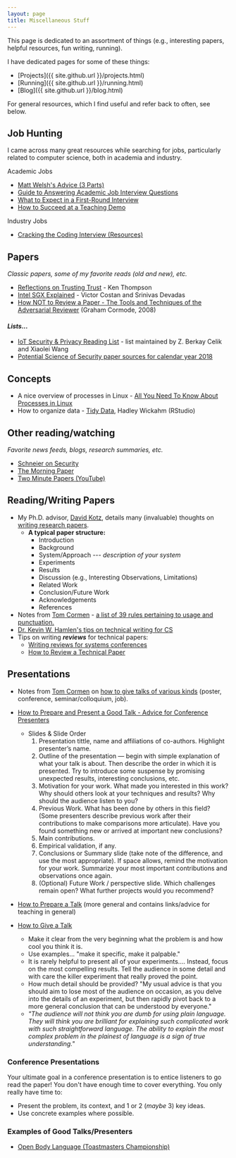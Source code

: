 ```yaml
---
layout: page
title: Miscellaneous Stuff
---
```


This page is dedicated to an assortment of things (e.g., interesting papers, helpful resources, fun writing, running).

I have dedicated pages for some of these things:
* [Projects]({{ site.github.url }}/projects.html)
* [Running]({{ site.github.url }}/running.html)
* [Blog]({{ site.github.url }}/blog.html)

For general resources, which I find useful and refer back to often, see below.

## Job Hunting

I came across many great resources while searching for jobs, particularly related to computer science, both in academia and industry.

Academic Jobs
* [Matt Welsh's Advice (3 Parts)](https://www.nyu.edu/projects/rzhang/Matt-Welsh-Advice.pdf)
* [Guide to Answering Academic Job Interview Questions](https://iml.esm.rochester.edu/careers/wp-content/uploads/sites/3/2017/03/Guide-to-Answering-Academic-Job-Interview-Questions.pdf)
* [What to Expect in a First-Round Interview](https://www.chronicle.com/article/What-to-Expect-in-a/128827)
* [How to Succeed at a Teaching Demo](https://www.chronicle.com/article/How-to-Succeed-at-a-Teaching/245696?cid=wcontentgrid_hp_9)

Industry Jobs
* [Cracking the Coding Interview (Resources)](http://www.crackingthecodinginterview.com/resources.html)

## Papers

*Classic papers, some of my favorite reads (old and new), etc.*

* [Reflections on Trusting Trust](https://www.archive.ece.cmu.edu/~ganger/712.fall02/papers/p761-thompson.pdf) - Ken Thompson
* [Intel SGX Explained](https://eprint.iacr.org/2016/086.pdf) - Victor Costan and Srinivas Devadas
* [How NOT to Review a Paper - The Tools and Techniques of the Adversarial Reviewer](resources/cormode-how-not-to-review-papers.pdf) (Graham Cormode, 2008)

#### *Lists...*

* [IoT Security & Privacy Reading List](https://github.com/Beerkay/IoTResearch) - list maintained by Z. Berkay Celik and Xiaolei Wang
* [Potential Science of Security paper sources for calendar year 2018](https://cps-vo.org/sos/papercompetition/sources-2018)

## Concepts

* A nice overview of processes in Linux - [All You Need To Know About Processes in Linux](https://www.tecmint.com/linux-process-management/)
* How to organize data - [Tidy Data](http://vita.had.co.nz/papers/tidy-data.pdf), Hadley Wickahm (RStudio)

## Other reading/watching

*Favorite news feeds, blogs, research summaries, etc.*

* [Schneier on Security](https://www.schneier.com/)
* [The Morning Paper](https://blog.acolyer.org/)
* [Two Minute Papers (YouTube)](https://www.youtube.com/channel/UCbfYPyITQ-7l4upoX8nvctg)

## Reading/Writing Papers

* My Ph.D. advisor, [David Kotz](https://www.cs.dartmouth.edu/~dfk/),
    details many (invaluable) thoughts on [writing research papers](https://www.cs.dartmouth.edu/~dfk/writing.html).
    * **A typical paper structure:**
      * Introduction
      * Background
      * System/Approach _--- description of your system_
      * Experiments
      * Results
      * Discussion (e.g., Interesting Observations, Limitations)
      * Related Work
      * Conclusion/Future Work
      * Acknowledgements
      * References
* Notes from [Tom Cormen](https://cs.dartmouth.edu/~thc/) - [a list of 39 rules pertaining to usage and punctuation.](resources/thc-rules.pdf)
* [Dr. Kevin W. Hamlen's tips on technical writing for CS](resources/tech-writing-hamlen-writingtips.pdf)
* Tips on writing **_reviews_** for technical papers:
  * [Writing reviews for systems conferences](resources/tech-review-alan-meier.pdf)
  * [How to Review a Technical Paper](resources/writing-reviews-for-systems-conferences.pdf)

## Presentations

* Notes from [Tom Cormen](https://cs.dartmouth.edu/~thc/)
on [how to give talks of various kinds](resources/thc-talks.txt) (poster, conference, seminar/colloquium, job).

* [How to Prepare and Present a Good Talk - Advice for Conference Presenters](https://www.ifte.de/infos/dissertation/presentationAdvices.pdf)
    * Slides & Slide Order
        1. Presentation tittle, name and affiliations of co-authors. Highlight presenter’s name.
        2. Outline of the presentation — begin with simple explanation of what your talk is about. Then describe the order in which it is presented. Try to introduce some suspense by promising unexpected results, interesting conclusions, etc.
        3. Motivation for your work. What made you interested in this work? Why should others look at your techniques and results? Why should the audience listen to you?
        4. Previous Work. What has been done by others in this field? (Some presenters describe previous work after their contributions to make comparisons more articulate). Have you found something new or arrived at important new conclusions?
        5. Main contributions.
        6. Empirical validation, if any.
        7. Conclusions or Summary slide (take note of the difference, and use the most appropriate). If space allows, remind the motivation for your work. Summarize your most important contributions and observations once again.
        8. (Optional) Future Work / perspective slide. Which challenges remain open? What further projects would you recommend?
* [How to Prepare a Talk](https://www.cs.jhu.edu/%7Ejason/advice/how-to-give-a-talk.html)
    (more general and contains links/advice for teaching in general)
* [How to Give a Talk](http://www.howtogiveatalk.com/)
    - Make it clear from the very beginning what the problem is and how cool you think it is.
    - Use examples... "make it specific, make it palpable."
    - It is rarely helpful to present all of your experiments.... Instead, focus on the most compelling results. Tell the audience in some detail and with care the killer experiment that really proved the point.
    - How much detail should be provided? "My usual advice is that you should aim to lose most of the audience on occasion, as you delve into the details of an experiment, but then rapidly pivot back to a more general conclusion that can be understood by everyone."
    - *"The audience will not think you are dumb for using plain language. They will think you are brilliant for explaining such complicated work with such straightforward language. The ability to explain the most complex problem in the plainest of language is a sign of true understanding."*

### Conference Presentations
Your ultimate goal in a conference presentation is to entice listeners to go read the paper!
You don't have enough time to cover everything.
You only really have time to:

* Present the problem, its context, and 1 or 2 (*maybe* 3) key ideas.
* Use concrete examples where possible.

### Examples of Good Talks/Presenters

* [Open Body Language (Toastmasters Championship)](https://www.businessinsider.com/public-speaking-body-language-palms-toastmasters-2018-9?)
